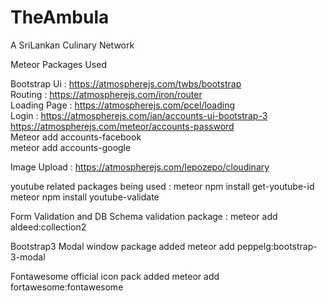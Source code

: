# TheAmbula
A SriLankan Culinary Network 


Meteor Packages Used 

Bootstrap Ui : https://atmospherejs.com/twbs/bootstrap </br>
Routing : https://atmospherejs.com/iron/router </br>
Loading Page : https://atmospherejs.com/pcel/loading </br>
Login :  https://atmospherejs.com/ian/accounts-ui-bootstrap-3 </br>
         https://atmospherejs.com/meteor/accounts-password </br>
         Meteor add accounts-facebook </br>
         meteor add accounts-google </br>

Image Upload : https://atmospherejs.com/lepozepo/cloudinary

youtube related packages being used :
    meteor npm install get-youtube-id
    meteor npm install youtube-validate

Form Validation and DB Schema validation package :
    meteor add aldeed:collection2

Bootstrap3 Modal window package added
    meteor add peppelg:bootstrap-3-modal

Fontawesome official icon pack added
    meteor add fortawesome:fontawesome
